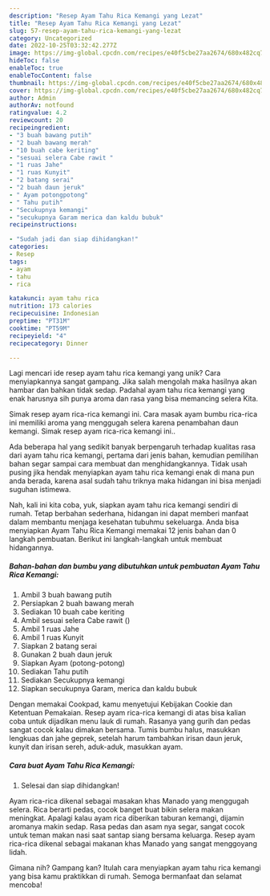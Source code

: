 ```yaml
---
description: "Resep Ayam Tahu Rica Kemangi yang Lezat"
title: "Resep Ayam Tahu Rica Kemangi yang Lezat"
slug: 57-resep-ayam-tahu-rica-kemangi-yang-lezat
category: Uncategorized
date: 2022-10-25T03:32:42.277Z
image: https://img-global.cpcdn.com/recipes/e40f5cbe27aa2674/680x482cq70/ayam-tahu-rica-kemangi-foto-resep-utama.jpg
hideToc: false
enableToc: true
enableTocContent: false
thumbnail: https://img-global.cpcdn.com/recipes/e40f5cbe27aa2674/680x482cq70/ayam-tahu-rica-kemangi-foto-resep-utama.jpg
cover: https://img-global.cpcdn.com/recipes/e40f5cbe27aa2674/680x482cq70/ayam-tahu-rica-kemangi-foto-resep-utama.jpg
author: Admin
authorAv: notfound
ratingvalue: 4.2
reviewcount: 20
recipeingredient:
- "3 buah bawang putih"
- "2 buah bawang merah"
- "10 buah cabe keriting"
- "sesuai selera Cabe rawit "
- "1 ruas Jahe"
- "1 ruas Kunyit"
- "2 batang serai"
- "2 buah daun jeruk"
- " Ayam potongpotong"
- " Tahu putih"
- "Secukupnya kemangi"
- "secukupnya Garam merica dan kaldu bubuk"
recipeinstructions:

- "Sudah jadi dan siap dihidangkan!"
categories:
- Resep
tags:
- ayam
- tahu
- rica

katakunci: ayam tahu rica 
nutrition: 173 calories
recipecuisine: Indonesian
preptime: "PT31M"
cooktime: "PT59M"
recipeyield: "4"
recipecategory: Dinner

---
```





Lagi mencari ide resep ayam tahu rica kemangi yang unik? Cara menyiapkannya sangat gampang. Jika salah mengolah maka hasilnya akan hambar dan bahkan tidak sedap. Padahal ayam tahu rica kemangi yang enak harusnya sih punya aroma dan rasa yang bisa memancing selera Kita.





Simak resep ayam rica-rica kemangi ini. Cara masak ayam bumbu rica-rica ini memiliki aroma yang menggugah selera karena penambahan daun kemangi. Simak resep ayam rica-rica kemangi ini..

Ada beberapa hal yang sedikit banyak berpengaruh terhadap kualitas rasa dari ayam tahu rica kemangi, pertama dari jenis bahan, kemudian pemilihan bahan segar sampai cara membuat dan menghidangkannya. Tidak usah pusing jika hendak menyiapkan ayam tahu rica kemangi enak di mana pun anda berada, karena asal sudah tahu triknya maka hidangan ini bisa menjadi suguhan istimewa.






Nah, kali ini kita coba, yuk, siapkan ayam tahu rica kemangi sendiri di rumah. Tetap berbahan sederhana, hidangan ini dapat memberi manfaat dalam membantu menjaga kesehatan tubuhmu sekeluarga. Anda bisa menyiapkan Ayam Tahu Rica Kemangi memakai 12 jenis bahan dan 0 langkah pembuatan. Berikut ini langkah-langkah untuk membuat hidangannya.

<!--inarticleads1-->

##### Bahan-bahan dan bumbu yang dibutuhkan untuk pembuatan Ayam Tahu Rica Kemangi:

1. Ambil 3 buah bawang putih
1. Persiapkan 2 buah bawang merah
1. Sediakan 10 buah cabe keriting
1. Ambil sesuai selera Cabe rawit ()
1. Ambil 1 ruas Jahe
1. Ambil 1 ruas Kunyit
1. Siapkan 2 batang serai
1. Gunakan 2 buah daun jeruk
1. Siapkan  Ayam (potong-potong)
1. Sediakan  Tahu putih
1. Sediakan Secukupnya kemangi
1. Siapkan secukupnya Garam, merica dan kaldu bubuk


Dengan memakai Cookpad, kamu menyetujui Kebijakan Cookie dan Ketentuan Pemakaian. Resep ayam rica-rica kemangi di atas bisa kalian coba untuk dijadikan menu lauk di rumah. Rasanya yang gurih dan pedas sangat cocok kalau dimakan bersama. Tumis bumbu halus, masukkan lengkuas dan jahe geprek, setelah harum tambahkan irisan daun jeruk, kunyit dan irisan sereh, aduk-aduk, masukkan ayam. 

<!--inarticleads2-->

##### Cara buat Ayam Tahu Rica Kemangi:


1. Selesai dan siap dihidangkan!

Ayam rica-rica dikenal sebagai masakan khas Manado yang menggugah selera. Rica berarti pedas, cocok banget buat bikin selera makan meningkat. Apalagi kalau ayam rica diberikan taburan kemangi, dijamin aromanya makin sedap. Rasa pedas dan asam nya segar, sangat cocok untuk teman makan nasi saat santap siang bersama keluarga. Resep ayam rica-rica dikenal sebagai makanan khas Manado yang sangat menggoyang lidah. 

Gimana nih? Gampang kan? Itulah cara menyiapkan ayam tahu rica kemangi yang bisa kamu praktikkan di rumah. Semoga bermanfaat dan selamat mencoba!
